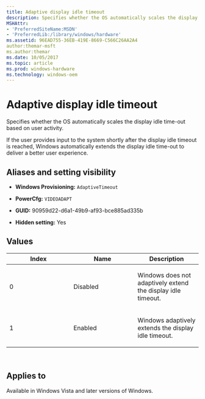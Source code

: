 ```yaml
---
title: Adaptive display idle timeout
description: Specifies whether the OS automatically scales the display idle time-out based on user activity.
MSHAttr:
- 'PreferredSiteName:MSDN'
- 'PreferredLib:/library/windows/hardware'
ms.assetid: 96EAD755-36EB-419E-8669-C566C26AA2A4
author:themar-msft
ms.author:themar
ms.date: 10/05/2017
ms.topic: article
ms.prod: windows-hardware
ms.technology: windows-oem
---
```


# Adaptive display idle timeout


Specifies whether the OS automatically scales the display idle time-out based on user activity.

If the user provides input to the system shortly after the display idle timeout is reached, Windows automatically extends the display idle time-out to deliver a better user experience.

## <span id="Aliases_and_setting_visibility"></span><span id="aliases_and_setting_visibility"></span><span id="ALIASES_AND_SETTING_VISIBILITY"></span>Aliases and setting visibility


-   **Windows Provisioning:** `AdaptiveTimeout `

-   **PowerCfg:** `VIDEOADAPT `

-   **GUID:** 90959d22-d6a1-49b9-af93-bce885ad335b

-   **Hidden setting:** Yes

## <span id="Values"></span><span id="values"></span><span id="VALUES"></span>Values


<table>
<colgroup>
<col width="33%" />
<col width="33%" />
<col width="33%" />
</colgroup>
<thead>
<tr class="header">
<th>Index</th>
<th>Name</th>
<th>Description</th>
</tr>
</thead>
<tbody>
<tr class="odd">
<td><p>0</p></td>
<td><p>Disabled</p></td>
<td><p>Windows does not adaptively extend the display idle timeout.</p></td>
</tr>
<tr class="even">
<td><p>1</p></td>
<td><p>Enabled</p></td>
<td><p>Windows adaptively extends the display idle timeout.</p></td>
</tr>
</tbody>
</table>

 

## <span id="Applies_to"></span><span id="applies_to"></span><span id="APPLIES_TO"></span>Applies to


Available in Windows Vista and later versions of Windows.
